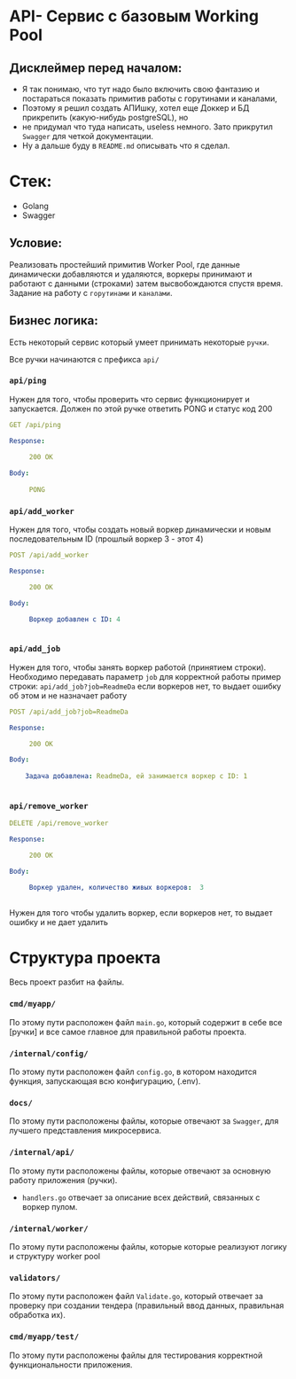 # API- Сервис с базовым Working Pool

## Дисклеймер перед началом:
- Я так понимаю, что тут надо было включить свою фантазию и постараться показать примитив работы с горутинами и каналами,
- Поэтому я решил создать АПИшку,  хотел еще Доккер и БД прикрепить (какую-нибудь  postgreSQL),  но
- не придумал что туда написать,  useless немного. Зато прикрутил `Swagger` для четкой документации.
- Ну а дальше буду в `README.md` описывать что я сделал.

# Стек:
- Golang
- Swagger
## Условие: 
Реализовать простейший примитив Worker Pool, где данные динамически добавляются и удаляются, воркеры принимают и работают
с данными (строками) затем высвобождаются спустя время. Задание на работу с `горутинами` и `каналами`.

## Бизнес логика:
Есть некоторый сервис который умеет принимать некоторые `ручки`.

Все ручки начинаются с префикса `api/`

### `api/ping`
Нужен для того, чтобы проверить что сервис функционирует и запускается. Должен по этой ручке ответить PONG и 
статус код 200

```yaml
GET /api/ping

Response:

     200 OK
    
Body:  
  
     PONG
```

### `api/add_worker`
Нужен для того, чтобы создать новый воркер динамически и новым последовательным ID (прошлый воркер 3 - этот 4)

```yaml
POST /api/add_worker

Response:

     200 OK

Body:

     Воркер добавлен с ID: 4
     
```

### `api/add_job`
Нужен для того, чтобы занять воркер работой (принятием строки). Необходимо передавать параметр `job` для корректной работы
пример строки: `api/add_job?job=ReadmeDa` если воркеров нет, то выдает ошибку об этом и не назначает работу

```yaml
POST /api/add_job?job=ReadmeDa

Response:

     200 OK

Body:
  
    Задача добавлена: ReadmeDa, ей занимается воркер с ID: 1
     
```

### `api/remove_worker`

```yaml
DELETE /api/remove_worker

Response:

     200 OK

Body:

     Воркер удален, количество живых воркеров:  3
     
```

Нужен для того чтобы удалить воркер, если воркеров нет, то выдает ошибку и не дает удалить
# Структура проекта
Весь проект разбит на файлы.
### `cmd/myapp/`
По этому пути расположен файл `main.go`, который содержит в себе все [ручки] и все самое главное для правильной работы проекта.

### `/internal/config/`
По этому пути расположен файл `config.go`, в котором находится функция, запускающая всю конфигурацию, (.env).

### `docs/`
По этому пути расположены файлы, которые отвечают за `Swagger`, для лучшего представления микросервиса.
### `/internal/api/`
По этому пути расположены файлы, которые отвечают за основную работу приложения (ручки).
- `handlers.go` отвечает за описание всех действий, связанных с воркер пулом.

### `/internal/worker/`
По этому пути расположены файлы, которые которые реализуют логику и структуру worker pool

### `validators/`
По этому пути расположен файл `Validate.go`, который отвечает за проверку при создании тендера (правильный ввод данных, правильная обработка их).

### `cmd/myapp/test/`
По этому пути расположены файлы для тестирования корректной функциональности приложения.
